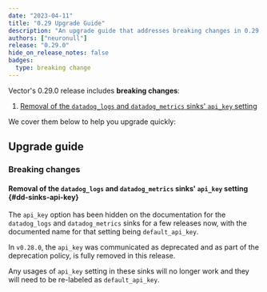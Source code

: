 ```yaml
---
date: "2023-04-11"
title: "0.29 Upgrade Guide"
description: "An upgrade guide that addresses breaking changes in 0.29.0"
authors: ["neuronull"]
release: "0.29.0"
hide_on_release_notes: false
badges:
  type: breaking change
---
```


Vector's 0.29.0 release includes **breaking changes**:

1. [Removal of the `datadog_logs` and `datadog_metrics` sinks' `api_key` setting](#dd-sinks-api-key)

We cover them below to help you upgrade quickly:

## Upgrade guide

### Breaking changes

#### Removal of the `datadog_logs` and `datadog_metrics` sinks' `api_key` setting {#dd-sinks-api-key}

The `api_key` option has been hidden on the documentation for the `datadog_logs`
and `datadog_metrics` sinks for a few releases now, with the documented name for
that setting being `default_api_key`.

In `v0.28.0`, the `api_key` was communicated as deprecated and as part of the
deprecation policy, is fully removed in this release.

Any usages of `api_key` setting in these sinks will no longer work and they
will need to be re-labeled as `default_api_key`.
